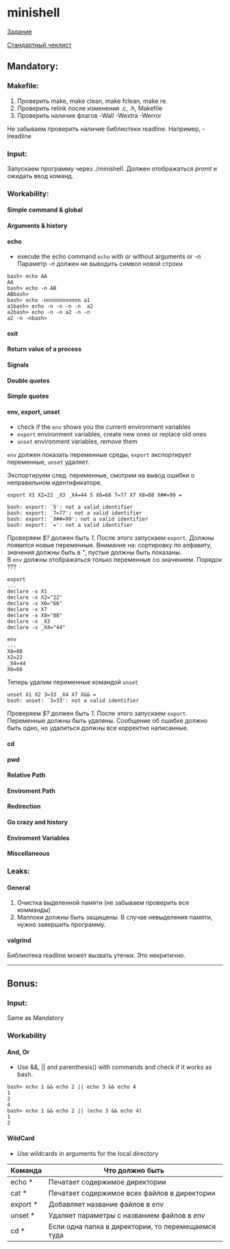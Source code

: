 # minishell
[Задание](https://cdn.intra.42.fr/pdf/pdf/43461/en.subject.pdf)

[Стандартный чеклист](https://github.com/mharriso/school21-checklists/blob/master/ng_3_minishell.pdf)

## Mandatory:
### Makefile:
1. Проверить make, make clean, make fclean, make re.
2. Проверить relink после изменения .c, .h, Makefile
3. Проверить наличие флагов -Wall -Wextra -Werror

Не забываем проверить наличие библиотеки readline. Например, -lreadline

### Input:

Запускаем программу через ./minishell. Должен отображаться *promt* и ожидать ввод команд.

### Workability:
#### Simple command & global

#### Arguments & history


#### echo
- execute the echo command `echo` with or without arguments or *-n*
Параметр *-n* должен не выводить символ новой строки
```
bash> echo AA
AA
bash> echo -n AB
ABbash>
bash> echo -nnnnnnnnnnnn a1
a1bash> echo -n -n -n -n  a2
a2bash> echo -n -n a2 -n -n
a2 -n -nbash>
```

#### exit

#### Return value of a process

#### Signals

#### Double quotes

#### Simple quotes

#### env, export, unset
- check if the `env` shows you the current environment variables
- `export` environment variables, create new ones or replace old ones
- `unset` environment variables, remove them

`env` должен показать переменные среды, `export` экспортирует переменные, `unset` удаляет.

Экспортируем след. переменные, смотрим на вывод ошибки о неправильном идентификаторе. 
```
export X1 X2=22 _X3 _X4=44 5 X6=66 7=77 X7 X8=88 X##=99 =

bash: export: `5': not a valid identifier
bash: export: `7=77': not a valid identifier
bash: export: `X##=99': not a valid identifier
bash: export: `=': not a valid identifier
```
Проверяем *$?* должен быть *1*. После этого запускаем `export`. Должны появится новые переменные. Внимание на: сортировку по алфавиту, значения должны быть в *"*, пустые должны быть показаны. </br>
В `env` должны отображаться только переменные со значением. Порядок ???
```
export
...
declare -x X1
declare -x X2="22"
declare -x X6="66"
declare -x X7
declare -x X8="88"
declare -x _X3
declare -x _X4="44"

env
...
X8=88
X2=22
_X4=44
X6=66
```
Теперь удалим переменные командой `unset`

```
unset X1 X2 3=33 _X4 X7 X&& =
bash: unset: `3=33': not a valid identifier
```
Проверяем *$?* должен быть *1*. После этого запускаем `export`. Переменные должны быть удалены. Сообщение об ошибке должно быть одно, но удалиться должны все корректно написанные. 



#### cd

#### pwd

#### Relative Path

#### Enviroment Path

#### Redirection

#### Go crazy and history

#### Enviroment Variables

#### Miscellaneous

### Leaks:
#### General
1. Очистка выделенной памяти (не забываем проверить все комманды)
2. Маллоки должны быть защищены. В случае невыделения памяти, нужно завершить программу.


#### valgrind

Библиотека readline может вызвать утечки. Это некритично.
___
## Bonus:
### Input:
Same as Mandatory

### Workability

#### And, Or
- Use &&, || and parenthesis() with commands and check if it works as bash.
```
bash> echo 1 && echo 2 || echo 3 && echo 4
1
2
4
bash> echo 1 && echo 2 || (echo 3 && echo 4)
1
2
```

#### WildCard
- Use wildcards in arguments for the local directory

Команда | Что должно быть
--- | ---
echo * | Печатает содержимое директории
cat * | Печатает содержимое всех файлов в директории
export * | Добавляет название файлов в *env*
unset * | Удаляет параметры с названием файлов в *env*
cd * | Если одна папка в директории, то перемещаемся туда
